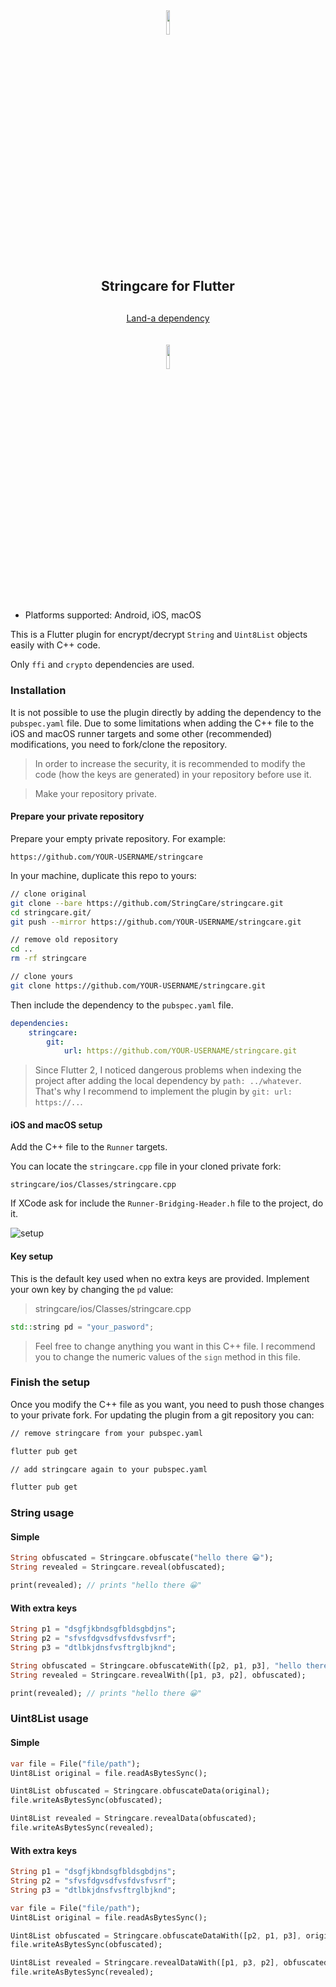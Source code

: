 
<p align="center"><img width="10%" vspace="10" src="https://github.com/StringCare/stringcare/raw/master/images/ic_launcher/res/mipmap-xxxhdpi/ic_launcher.png"></p>

<h2 align="center" style="margin-bottom:30px" vspace="20">Stringcare for Flutter</h2>
<p align="center"><a href="https://landa-app.com/">Land-a dependency</a></p>
<p align="center"><img width="10%" vspace="20" src="https://github.com/StringCare/AndroidLibrary/raw/develop/white.png"></p>


- Platforms supported: Android, iOS, macOS

This is a Flutter plugin for encrypt/decrypt `String` and `Uint8List` objects easily with C++ code. 

Only `ffi` and `crypto` dependencies are used.

### Installation

It is not possible to use the plugin directly by adding the dependency to the `pubspec.yaml` file.
Due to some limitations when adding the C++ file to the iOS and macOS runner targets and some other (recommended) modifications, you need to fork/clone the repository.

> In order to increase the security, it is recommended to modify the code (how the keys are generated) in your repository before use it.

> Make your repository private.

#### Prepare your private repository

Prepare your empty private repository. For example:

```
https://github.com/YOUR-USERNAME/stringcare
```

In your machine, duplicate this repo to yours:

```bash
// clone original
git clone --bare https://github.com/StringCare/stringcare.git
cd stringcare.git/
git push --mirror https://github.com/YOUR-USERNAME/stringcare.git

// remove old repository
cd ..
rm -rf stringcare

// clone yours
git clone https://github.com/YOUR-USERNAME/stringcare.git
```

Then include the dependency to the `pubspec.yaml` file.

```yaml
dependencies:
    stringcare:
        git:
            url: https://github.com/YOUR-USERNAME/stringcare.git
```

> Since Flutter 2, I noticed dangerous problems when indexing the project after adding the local dependency by `path: ../whatever`. That's why I recommend to implement the plugin by `git: url: https://..`.

#### iOS and macOS setup

Add the C++ file to the `Runner` targets.

You can locate the `stringcare.cpp` file in your cloned private fork:

```
stringcare/ios/Classes/stringcare.cpp
```

If XCode ask for include the `Runner-Bridging-Header.h` file to the project, do it.

![setup](https://github.com/StringCare/stringcare/raw/master/images/ios_macos_setup.png?raw=true)

#### Key setup

This is the default key used when no extra keys are provided.
Implement your own key by changing the `pd` value:

> stringcare/ios/Classes/stringcare.cpp

```cpp
std::string pd = "your_pasword";
```

> Feel free to change anything you want in this C++ file. I recommend you to change the numeric values of the `sign` method in this file.

### Finish the setup

Once you modify the C++ file as you want, you need to push those changes to your private fork. For updating the plugin from a git repository you can:

```bash
// remove stringcare from your pubspec.yaml

flutter pub get

// add stringcare again to your pubspec.yaml

flutter pub get
```

### String usage 

#### Simple

```dart
String obfuscated = Stringcare.obfuscate("hello there 😀");
String revealed = Stringcare.reveal(obfuscated);

print(revealed); // prints "hello there 😀"
```

#### With extra keys
```dart
String p1 = "dsgfjkbndsgfbldsgbdjns";
String p2 = "sfvsfdgvsdfvsfdvsfvsrf";
String p3 = "dtlbkjdnsfvsftrglbjknd";

String obfuscated = Stringcare.obfuscateWith([p2, p1, p3], "hello there 😀");
String revealed = Stringcare.revealWith([p1, p3, p2], obfuscated);

print(revealed); // prints "hello there 😀"
```

### Uint8List usage 

#### Simple

```dart
var file = File("file/path");
Uint8List original = file.readAsBytesSync(); 

Uint8List obfuscated = Stringcare.obfuscateData(original);
file.writeAsBytesSync(obfuscated);

Uint8List revealed = Stringcare.revealData(obfuscated);
file.writeAsBytesSync(revealed);
```

#### With extra keys
```dart
String p1 = "dsgfjkbndsgfbldsgbdjns";
String p2 = "sfvsfdgvsdfvsfdvsfvsrf";
String p3 = "dtlbkjdnsfvsftrglbjknd";

var file = File("file/path");
Uint8List original = file.readAsBytesSync(); 

Uint8List obfuscated = Stringcare.obfuscateDataWith([p2, p1, p3], original);
file.writeAsBytesSync(obfuscated);

Uint8List revealed = Stringcare.revealDataWith([p1, p3, p2], obfuscated);
file.writeAsBytesSync(revealed);
```

